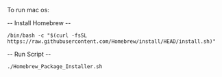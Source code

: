 To run mac os:

-- Install Homebrew --

	/bin/bash -c "$(curl -fsSL https://raw.githubusercontent.com/Homebrew/install/HEAD/install.sh)"

-- Run Script --

	./Homebrew_Package_Installer.sh
